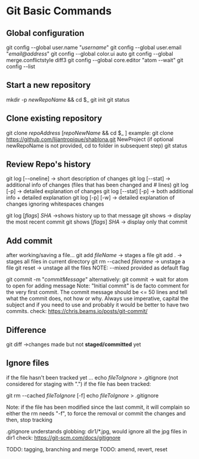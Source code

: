 # Git Basic Commands

## Global configuration
git config --global user.name  "*username*"
git config --global user.email "*email@address*"
git config --global color.ui auto
git config --global merge.conflictstyle diff3
git config --global core.editor "atom --wait"
git config --list

## Start a new repository
mkdir -p *newRepoName* && cd $_
git init
git status

## Clone existing repository
git clone *repoAddress* [*repoNewName* && cd $_ ]
example:
git clone https://github.com/lijantropique/shablona.git NewProject
(if optional newRepoName is not provided, cd to folder in subsequent step)
git status

## Review Repo's history
git log [--oneline]   -> short description of changes
git log [--stat]      -> additional info of changes (files that has been changed and # lines)
git log [-p]          -> detailed explanation of changes
git log [--stat] [-p] -> both additional info + detailed explanation
git log [-p] [-w]     -> detailed explanation of changes ignoring whitespaces changes

git log [*flags*] *SHA*   ->shows history up to that message
git shows                 -> display the most recent commit
git shows [*flags*] *SHA* -> display only that commit

## Add commit
after working/saving a file...
git add *fileName*    -> stages a file
git add .             -> stages all files in current directory
git rm --cached *filename* -> unstage a file
git reset              -> unstage all the files NOTE: --mixed provided as default flag

git commit -m "*commitMessage*"
alternatively:
git commit     -> wait for atom to open for adding message
Note:  "Initial commit" is de facto comment for the very first commit.
The commit message should be <= 50 lines and tell what the commit does, not how or why. Always use imperative, capital the subject and if you need to use
and probably it would be better to have two commits.
check: https://chris.beams.io/posts/git-commit/

## Difference
git diff        ->changes made but not **staged/committed** yet


## Ignore files
if the file hasn't been tracked yet ...
echo *fileToIgnore* > .gitignore (not considered for staging with ".")
if the file has been tracked:

git rm --cached *fileToIgnore* [-f]
echo *fileToIgnore* > .gitignore

Note: if the file has been modified since the last commit,
it will complain so either the rm needs "-f", to force the removal or commit the changes and then, stop tracking

.gitignore understands globbing: dir1/\*.jpg, would ignore all the jpg files in dir1
check: https://git-scm.com/docs/gitignore


TODO: tagging, branching and merge
TODO: amend, revert, reset
